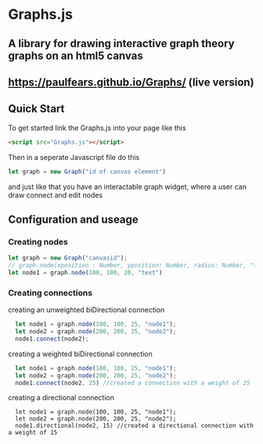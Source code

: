 # Graphs.js
## A library for drawing interactive graph theory graphs on an html5 canvas
## https://paulfears.github.io/Graphs/ (live version)

## Quick Start

To get started link the Graphs.js into your page like this

```html
<script src="Graphs.js"></script>
```

Then in a seperate Javascript file do this

```javascript
let graph = new Graph("id of canvas element")
```
and just like that you have an interactable graph widget, where a user can draw connect and edit nodes

## Configuration and useage

### Creating nodes

```javascript
let graph = new Graph("canvasid");
// graph.node(xposition : Number, yposition: Number, radius: Number, "text")
let node1 = graph.node(100, 100, 20, "text")
```

### Creating connections
creating an unweighted biDirectional connection
```javascript
  let node1 = graph.node(100, 100, 25, "node1");
  let node2 = graph.node(200, 200, 25, "node2");
  node1.connect(node2);
```
creating a weighted biDirectional connection
```javascript
  let node1 = graph.node(100, 100, 25, "node1");
  let node2 = graph.node(200, 200, 25, "node2");
  node1.connect(node2, 25) //created a connection with a weight of 25
```
creating a directional connection
```
  let node1 = graph.node(100, 100, 25, "node1");
  let node2 = graph.node(200, 200, 25, "node2");
  node1.directional(node2, 15) //created a directional connection with a weight of 15
```
